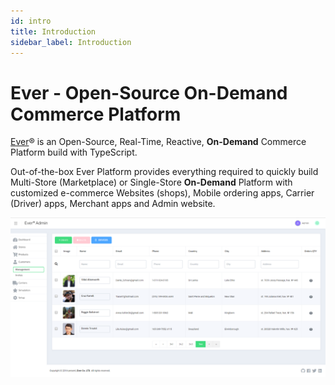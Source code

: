 ```yaml
---
id: intro
title: Introduction
sidebar_label: Introduction
---
```


# Ever - Open-Source On-Demand Commerce Platform

[Ever](https://ever.co)® is an Open-Source, Real-Time, Reactive, **On-Demand** Commerce Platform build with TypeScript.

Out-of-the-box Ever Platform provides everything required to quickly build Multi-Store (Marketplace) or Single-Store **On-Demand** Platform with customized e-commerce Websites (shops), Mobile ordering apps, Carrier (Driver) apps, Merchant apps and Admin website.

![Customers list](assets/admin/customers/customers_list.png)
